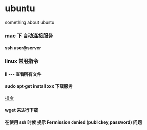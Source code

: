 # ubuntu
something about ubuntu

### mac 下 自动连接服务

#### ssh user@server

### linux 常用指令

#### ll  --- 查看所有文件

#### sudo apt-get install xxx 下载服务

[指令](http://www.cnblogs.com/laov/p/3541414.html#zhiling)


#### wget 来进行下载

#### 在使用 ssh 时候 提示 Permission denied (publickey,password) 问题
